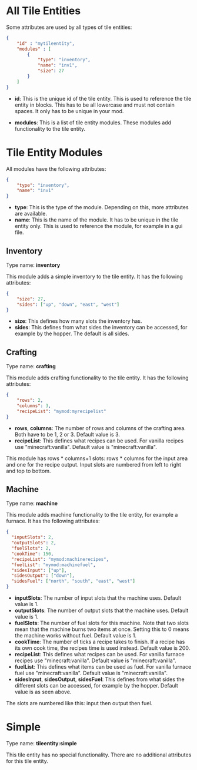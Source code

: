 # All Tile Entities
Some attributes are used by all types of tile entities:

```json
{
	"id" : "mytileentity",
	"modules" : [
		{
			"type": "inventory",
			"name": "inv1",
			"size": 27
		}
	]
}
```

* __id__: This is the unique id of the tile entity. This is used to reference the tile entity in blocks. This has to be all lowercase and must not contain spaces. It only has to be unique in your mod.

* __modules__: This is a list of tile entity modules. These modules add functionality to the tile entity.

# Tile Entity Modules
All modules have the following attributes:

```json
{
	"type": "inventory",
	"name": "inv1"
}
```

* __type__: This is the type of the module. Depending on this, more attributes are available.
* __name__: This is the name of the module. It has to be unique in the tile entity only. This is used to reference the module, for example in a gui file.

## Inventory
Type name: __inventory__

This module adds a simple inventory to the tile entity. It has the following attributes:

```json
{
	"size": 27,
	"sides": ["up", "down", "east", "west"]
}
```

* __size__: This defines how many slots the inventory has.
* __sides__: This defines from what sides the inventory can be accessed, for example by the hopper. The default is all sides.

## Crafting
Type name: __crafting__

This module adds crafting functionality to the tile entity. It has the following attributes:

```json
{
	"rows": 2,
	"columns": 3,
	"recipeList": "mymod:myrecipelist"
}
```

* __rows__, __columns__: The number of rows and columns of the crafting area. Both have to be 1, 2 or 3. Default value is 3.
* __recipeList__: This defines what recipes can be used. For vanilla recipes use "minecraft:vanilla". Default value is "minecraft:vanilla".

This module has rows * columns+1 slots: rows * columns for the input area and one for the recipe output. Input slots are numbered from left to right and top to bottom.

## Machine
Type name: __machine__

This module adds machine functionality to the tile entity, for example a furnace. It has the following attributes:

```json
{
  "inputSlots": 2,
  "outputSlots": 2,
  "fuelSlots": 2,
  "cookTime": 150,
  "recipeList": "mymod:machinerecipes",
  "fuelList": "mymod:machinefuel",
  "sidesInput": ["up"],
  "sidesOutput": ["down"],
  "sidesFuel": ["north", "south", "east", "west"]
}
```

* __inputSlots__: The number of input slots that the machine uses. Default value is 1.
* __outputSlots__: The number of output slots that the machine uses. Default value is 1.
* __fuelSlots__: The number of fuel slots for this machine. Note that two slots mean that the machine burns two items at once. Setting this to 0 means the machine works without fuel. Default value is 1.
* __cookTime__: The number of ticks a recipe takes to finish. If a recipe has its own cook time, the recipes time is used instead. Default value is 200.
* __recipeList__: This defines what recipes can be used. For vanilla furnace recipes use "minecraft:vanilla". Default value is "minecraft:vanilla".
* __fuelList__: This defines what items can be used as fuel. For vanilla furnace fuel use "minecraft:vanilla". Default value is "minecraft:vanilla".
* __sidesInput__, __sidesOutput__, __sidesFuel__: This defines from what sides the different slots can be accessed, for example by the hopper. Default value is as seen above.

The slots are numbered like this: input then output then fuel.

# Simple
Type name: __tileentity:simple__

This tile entity has no special functionality. There are no additional attributes for this tile entity.